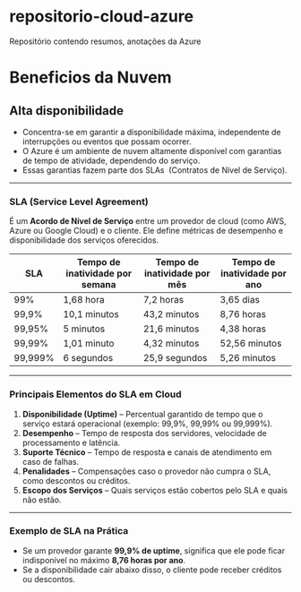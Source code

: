 # repositorio-cloud-azure
 Repositório contendo resumos, anotações da Azure

# Beneficios da Nuvem
## **Alta disponibilidade**

- Concentra-se em garantir a disponibilidade máxima, independente de interrupções ou eventos que possam ocorrer.
- O Azure é um ambiente de nuvem altamente disponível com garantias de tempo de atividade, dependendo do serviço.
- Essas garantias fazem parte dos SLAs  (Contratos de Nível de Serviço).
___
### **SLA (Service Level Agreement)** 

É um **Acordo de Nível de Serviço** entre um provedor de cloud (como AWS, Azure ou Google Cloud) e o cliente. Ele define métricas de desempenho e disponibilidade dos serviços oferecidos.

| SLA     | Tempo de inatividade por semana | Tempo de inatividade por mês | Tempo de inatividade por ano |
| ------- | ------------------------------- | ---------------------------- | ---------------------------- |
| 99%     | 1,68 hora                       | 7,2 horas                    | 3,65 dias                    |
| 99,9%   | 10,1 minutos                    | 43,2 minutos                 | 8,76 horas                   |
| 99,95%  | 5 minutos                       | 21,6 minutos                 | 4,38 horas                   |
| 99,99%  | 1,01 minuto                     | 4,32 minutos                 | 52,56 minutos                |
| 99,999% | 6 segundos                      | 25,9 segundos                | 5,26 minutos                 |
___
### **Principais Elementos do SLA em Cloud**

1. **Disponibilidade (Uptime)** – Percentual garantido de tempo que o serviço estará operacional (exemplo: 99,9%, 99,99% ou 99,999%).
2. **Desempenho** – Tempo de resposta dos servidores, velocidade de processamento e latência.
3. **Suporte Técnico** – Tempo de resposta e canais de atendimento em caso de falhas.
4. **Penalidades** – Compensações caso o provedor não cumpra o SLA, como descontos ou créditos.
5. **Escopo dos Serviços** – Quais serviços estão cobertos pelo SLA e quais não estão.
___
### **Exemplo de SLA na Prática**

- Se um provedor garante **99,9% de uptime**, significa que ele pode ficar indisponível no máximo **8,76 horas por ano**.
- Se a disponibilidade cair abaixo disso, o cliente pode receber créditos ou descontos.



